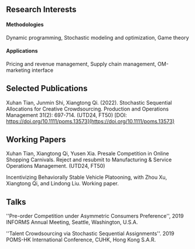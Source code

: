 
## Research Interests 

#### Methodologies

Dynamic programming, Stochastic modeling and optimization, Game theory

#### Applications 

Pricing and revenue management, Supply chain management, OM-marketing interface


## Selected Publications
Xuhan Tian, Junmin Shi, Xiangtong Qi. (2022). Stochastic Sequential Allocations for Creative Crowdsourcing. Production and Operations Management 31(2): 697-714. (UTD24, FT50) [DOI: https://doi.org/10.1111/poms.13573](https://doi.org/10.1111/poms.13573)

## Working Papers 
Xuhan Tian, Xiangtong Qi, Yusen Xia. Presale Competition in Online Shopping Carnivals. Reject and resubmit to Manufacturing & Service Operations Management. ​​(UTD24, FT50) 

Incentivizing Behaviorally Stable Vehicle Platooning, with Zhou Xu, Xiangtong Qi, and Lindong Liu. Working paper.

## Talks 

''Pre-order Competition under Asymmetric Consumers Preference'',  2019 INFORMS Annual Meeting, Seattle, Washington, U.S.A.

''Talent Crowdsourcing via Stochastic Sequential Assignments''. 2019 POMS-HK International Conference, CUHK, Hong Kong S.A.R.
